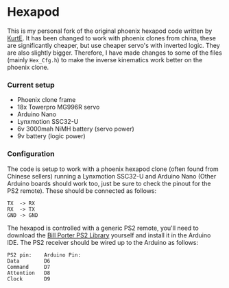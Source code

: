 # Hexapod
This is my personal fork of the original phoenix hexapod code written by [KurtE](https://github.com/KurtE).
It has been changed to work with phoenix clones from china, these are significantly cheaper, but use cheaper servo's with inverted logic. They are also slightly bigger. Therefore, I have made changes to some of the files (mainly `Hex_Cfg.h`) to make the inverse kinematics work better on the phoenix clone.

### Current setup
- Phoenix clone frame
- 18x Towerpro MG996R servo
- Arduino Nano
- Lynxmotion SSC32-U
- 6v 3000mah NiMH battery (servo power)
- 9v battery (logic power)

### Configuration
The code is setup to work with a phoenix hexapod clone (often found from Chinese sellers) running a Lynxmotion SSC32-U and Arduino Nano (Other Arduino boards should work too, just be sure to check the pinout for the PS2 remote). These should be connected as follows:
```
TX	-> RX
RX	-> TX
GND	-> GND
```
The hexapod is controlled with a generic PS2 remote, you'll need to download the [Bill Porter PS2 Library](http://www.billporter.info/2010/06/05/playstation-2-controller-arduino-library-v1-0/) yourself and install it in the Arduino IDE. The PS2 receiver should be wired up to the Arduino as follows:
```
PS2 pin:	Arduino Pin:
Data		D6
Command		D7
Attention	D8
Clock		D9
```
